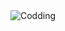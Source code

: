  <img align="middle" alt="Codding" src="https://lh3.googleusercontent.com/proxy/H9AOS_x9CoOofT59rEv-iOMG30NreG8lb6SQ5kpHj1EfQPMY4tkSM7avWBhDCrZa5tYWE9lmrAhNvGsnKxj6pH-771pJGtHEvB5-ClHltxZuUOEqi5SAdO96S42hmdm_OP6xwAPWtWrZl4qRz-f1PRu8" data-canonical-src="https://www.gifcen.com/wp-content/uploads/2022/01/meme-gif-3.gif" style="max-width: 100%; display: inline-block;" data-target="animated-image.originalImage">


<!---
ali-setvati/ali-setvati is a ✨ special ✨ repository because its `README.md` (this file) appears on your GitHub profile.
You can click the Preview link to take a look at your changes.
--->
